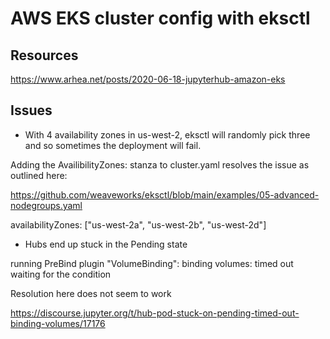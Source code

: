 # AWS EKS cluster config with eksctl

## Resources

https://www.arhea.net/posts/2020-06-18-jupyterhub-amazon-eks


## Issues

* With 4 availability zones in us-west-2, eksctl will randomly pick three and
so sometimes the deployment will fail.

Adding the AvailibilityZones: stanza to cluster.yaml resolves the issue as outlined here:

https://github.com/weaveworks/eksctl/blob/main/examples/05-advanced-nodegroups.yaml

 availabilityZones: ["us-west-2a", "us-west-2b", "us-west-2d"]

* Hubs end up stuck in the Pending state

 running PreBind plugin "VolumeBinding": binding volumes: timed out waiting for the condition

Resolution here does not seem to work

https://discourse.jupyter.org/t/hub-pod-stuck-on-pending-timed-out-binding-volumes/17176
